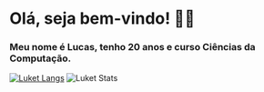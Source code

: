 # Olá, seja bem-vindo! 👋🤖

### Meu nome é Lucas, tenho 20 anos e curso Ciências da Computação.
<!--
**luketflp/luketflp** is a ✨ _special_ ✨ repository because its `README.md` (this file) appears on your GitHub profile.

- 🔭 I’m currently working on ...
- 🌱 I’m currently learning ...
- 👯 I’m looking to collaborate on ...
- 🤔 I’m looking for help with ...
- 💬 Ask me about ...
- 📫 How to reach me: ...
- 😄 Pronouns: ...
- ⚡ Fun fact: ...
-->
[![Luket Langs](https://github-readme-stats.vercel.app/api/top-langs/?username=luketflp)](https://github.com/luketflp/github-readme-stats)
![Luket Stats](https://github-readme-stats.vercel.app/api?username=luketflp&theme=radical&show_icons=true)
